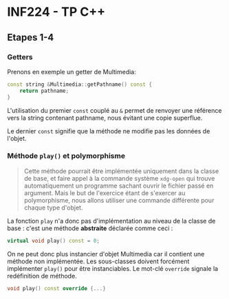 # INF224 - TP C++

## Etapes 1-4

### Getters

Prenons en exemple un getter de Multimedia:

```c++
const string &Multimedia::getPathname() const {
    return pathname;
}
```

L'utilisation du premier `const` couplé au `&` permet de renvoyer une référence vers la string contenant pathname, nous
évitant une copie superflue.

Le dernier `const` signifie que la méthode ne modifie pas les données de l'objet.

### Méthode `play()` et polymorphisme

> Cette méthode pourrait être implémentée uniquement dans la classe de base, et faire appel à la commande
> système `xdg-open` qui trouve automatiquement un programme sachant ouvrir le fichier passé en argument. Mais le but de
> l'exercice étant de s'exercer au polymorphisme, nous allons utiliser une commande différente pour chaque type d'objet.

La fonction `play` n'a donc pas d'implémentation au niveau de la classe de base : c'est une méthode **abstraite**
déclarée comme ceci :

```c++
virtual void play() const = 0;
```

On ne peut donc plus instancier d'objet Multimedia car il contient une méthode non implémentée. Les sous-classes doivent
forcément implémenter `play()` pour être instanciables. Le mot-clé `override` signale la redéfinition de méthode. 

```c++
void play() const override {...}
```

